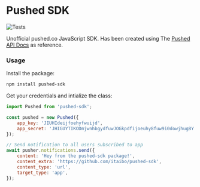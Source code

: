 # Pushed SDK
![Tests](https://github.com/itaibo/pushed-sdk/actions/workflows/ci.yaml/badge.svg)

Unofficial pushed.co JavaScript SDK. Has been created using  The [Pushed API Docs](https://about.pushed.co/docs/api) as reference.

### Usage
Install the package:
```sh
npm install pushed-sdk
````

Get your credentials and intialize the class:

```js
import Pushed from 'pushed-sdk';

const pushed = new Pushed({
	app_key: 'JIUHIdeijfoehyfwuijd',
	app_secret: 'JHIGUYTIKODmjwnhbgydfuwJOGkpdfijoeuhy8fuw9i0dowjhug8Y',
});

// Send notification to all users subscribed to app
await pusher.notifications.send({
	content: 'Hey from the pushed-sdk package!',
	content_extra: 'https://github.com/itaibo/pushed-sdk',
	content_type: 'url',
	target_type: 'app',
});
```

